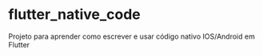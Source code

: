 # flutter_native_code

Projeto para aprender como escrever e usar código nativo IOS/Android em Flutter
